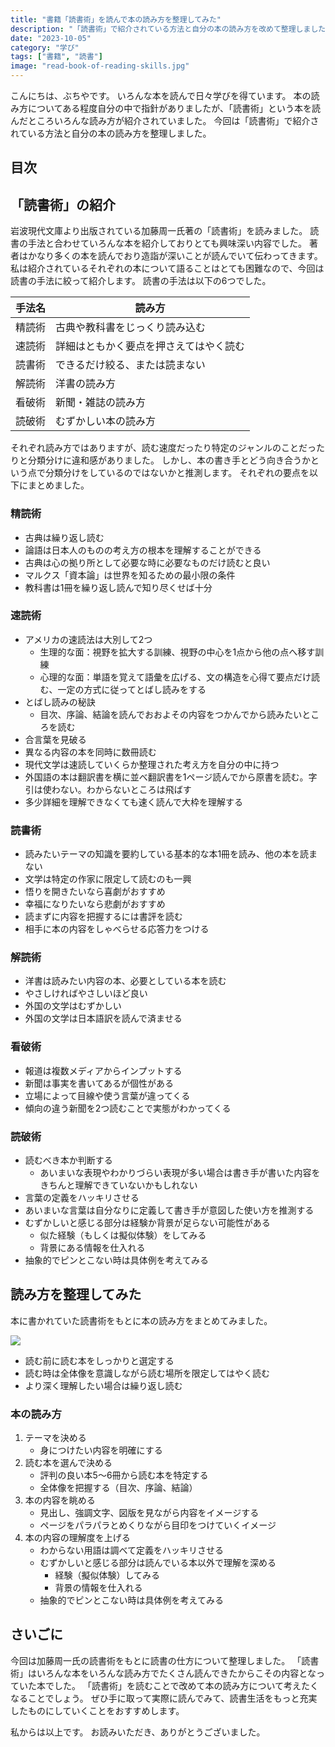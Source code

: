 ```yaml
---
title: "書籍「読書術」を読んで本の読み方を整理してみた"
description: "「読書術」で紹介されている方法と自分の本の読み方を改めて整理しました。"
date: "2023-10-05"
category: "学び"
tags: ["書籍", "読書"]
image: "read-book-of-reading-skills.jpg"
---
```


こんにちは、ぶちやです。
いろんな本を読んで日々学びを得ています。
本の読み方についてある程度自分の中で指針がありましたが、「読書術」という本を読んだところいろんな読み方が紹介されていました。
今回は「読書術」で紹介されている方法と自分の本の読み方を整理しました。

## 目次

## 「読書術」の紹介

岩波現代文庫より出版されている加藤周一氏著の「読書術」を読みました。
読書の手法と合わせていろんな本を紹介しておりとても興味深い内容でした。
著者はかなり多くの本を読んでおり造詣が深いことが読んでいて伝わってきます。
私は紹介されているそれぞれの本について語ることはとても困難なので、今回は読書の手法に絞って紹介します。
読書の手法は以下の6つでした。

| 手法名 | 読み方                                 |
| ------ | -------------------------------------- |
| 精読術 | 古典や教科書をじっくり読み込む         |
| 速読術 | 詳細はともかく要点を押さえてはやく読む |
| 読書術 | できるだけ絞る、または読まない         |
| 解読術 | 洋書の読み方                           |
| 看破術 | 新聞・雑誌の読み方                     |
| 読破術 | むずかしい本の読み方                   |

それぞれ読み方ではありますが、読む速度だったり特定のジャンルのことだったりと分類分けに違和感がありました。
しかし、本の書き手とどう向き合うかという点で分類分けをしているのではないかと推測します。
それぞれの要点を以下にまとめました。

### 精読術

- 古典は繰り返し読む
- 論語は日本人のものの考え方の根本を理解することができる
- 古典は心の拠り所として必要な時に必要なものだけ読むと良い
- マルクス「資本論」は世界を知るための最小限の条件
- 教科書は1冊を繰り返し読んで知り尽くせば十分

### 速読術

- アメリカの速読法は大別して2つ
  - 生理的な面：視野を拡大する訓練、視野の中心を1点から他の点へ移す訓練
  - 心理的な面：単語を覚えて語彙を広げる、文の構造を心得て要点だけ読む、一定の方式に従ってとばし読みをする
- とばし読みの秘訣
  - 目次、序論、結論を読んでおおよその内容をつかんでから読みたいところを読む
- 合言葉を見破る
- 異なる内容の本を同時に数冊読む
- 現代文学は速読していくらか整理された考え方を自分の中に持つ
- 外国語の本は翻訳書を横に並べ翻訳書を1ページ読んでから原書を読む。字引は使わない。わからないところは飛ばす
- 多少詳細を理解できなくても速く読んで大枠を理解する

### 読書術

- 読みたいテーマの知識を要約している基本的な本1冊を読み、他の本を読まない
- 文学は特定の作家に限定して読むのも一興
- 悟りを開きたいなら喜劇がおすすめ
- 幸福になりたいなら悲劇がおすすめ
- 読まずに内容を把握するには書評を読む
- 相手に本の内容をしゃべらせる応答力をつける

### 解読術

- 洋書は読みたい内容の本、必要としている本を読む
- やさしければやさしいほど良い
- 外国の文学はむずかしい
- 外国の文学は日本語訳を読んで済ませる

### 看破術

- 報道は複数メディアからインプットする
- 新聞は事実を書いてあるが個性がある
- 立場によって目線や使う言葉が違ってくる
- 傾向の違う新聞を2つ読むことで実態がわかってくる

### 読破術

- 読むべき本か判断する
  - あいまいな表現やわかりづらい表現が多い場合は書き手が書いた内容をきちんと理解できていないかもしれない
- 言葉の定義をハッキリさせる
- あいまいな言葉は自分なりに定義して書き手が意図した使い方を推測する
- むずかしいと感じる部分は経験か背景が足らない可能性がある
  - 似た経験（もしくは擬似体験）をしてみる
  - 背景にある情報を仕入れる
- 抽象的でピンとこない時は具体例を考えてみる

## 読み方を整理してみた

本に書かれていた読書術をもとに本の読み方をまとめてみました。

![](/img/posts/read-book-of-reading-skills-figure1.png)

- 読む前に読む本をしっかりと選定する
- 読む時は全体像を意識しながら読む場所を限定してはやく読む
- より深く理解したい場合は繰り返し読む

### 本の読み方

<ol>
  <li>
    テーマを決める<br />
    <ul>
      <li>身につけたい内容を明確にする</li>
    </ul>
  </li>
  <li>
    読む本を選んで決める<br />
    <ul>
      <li>評判の良い本5〜6冊から読む本を特定する</li>
      <li>全体像を把握する（目次、序論、結論）</li>
    </ul>
  </li>
  <li>
    本の内容を眺める<br />
    <ul>
      <li>見出し、強調文字、図版を見ながら内容をイメージする</li>
      <li>ページをパラパラとめくりながら目印をつけていくイメージ</li>
    </ul>
  </li>
  <li>
    本の内容の理解度を上げる<br />
    <ul>
      <li>わからない用語は調べて定義をハッキリさせる</li>
      <li>
        むずかしいと感じる部分は読んでいる本以外で理解を深める
        <ul>
          <li>経験（擬似体験）してみる</li>
          <li>背景の情報を仕入れる</li>
        </ul>
      </li>
      <li>抽象的でピンとこない時は具体例を考えてみる</li>
    </ul>
  </li>
</ol>

## さいごに

今回は加藤周一氏の読書術をもとに読書の仕方について整理しました。
「読書術」はいろんな本をいろんな読み方でたくさん読んできたからこその内容となっていた本でした。
「読書術」を読むことで改めて本の読み方について考えたくなることでしょう。
ぜひ手に取って実際に読んでみて、読書生活をもっと充実したものにしていくことをおすすめします。

私からは以上です。
お読みいただき、ありがとうございました。
